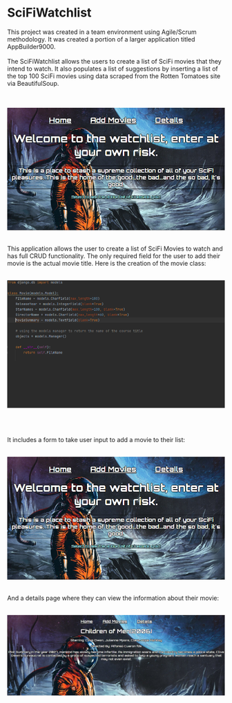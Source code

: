 # SciFiWatchlist
This project was created in a team environment using Agile/Scrum methodology.
It was created a portion of a larger application titled AppBuilder9000.<br>
<br>
The SciFiWatchlist allows the users to create a list of SciFi movies that they intend to watch. It also populates a list of suggestions by inserting a list of the top 100 SciFi movies using data scraped from the Rotten Tomatoes site via BeautifulSoup.
<br>
<br><br>

![image of home screen](https://github.com/barnettbrittanym/SciFiWatchlist/blob/main/SciFiWatchlist/SciFiWatchlist/SciFiWatchlistImages/SciFiWatchlistHomeScreen.PNG)
<br>
<br>

This application allows the user to create a list of SciFi Movies to watch and has full CRUD functionality.
The only required field for the user to add their movie is the actual movie title. Here is the creation of the movie class:
<br>
<br>

![image of home screen](https://github.com/barnettbrittanym/SciFiWatchlist/blob/main/SciFiWatchlist/SciFiWatchlist/SciFiWatchlistImages/SciFiWatchlistModels.PNG)

<br>
<br>

It includes a form to take user input to add a movie to their list:
<br>
<br>

![image of home screen](https://github.com/barnettbrittanym/SciFiWatchlist/blob/main/SciFiWatchlist/SciFiWatchlist/SciFiWatchlistImages/SciFiWatchlistHomeScreen.PNG)
<br>
<br>

And a details page where they can view the information about their movie:
<br>
<br>

![image of home screen](https://github.com/barnettbrittanym/SciFiWatchlist/blob/main/SciFiWatchlist/SciFiWatchlist/SciFiWatchlistImages/SciFiWatchlistDetailsPage.PNG)


